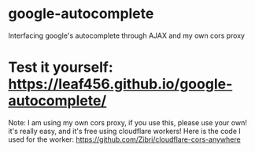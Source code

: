 # google-autocomplete
Interfacing google's autocomplete through AJAX and my own cors proxy
# Test it yourself: https://leaf456.github.io/google-autocomplete/
Note: I am using my own cors proxy, if you use this, please use your own! it's really easy, and it's free using cloudflare workers!
Here is the code I used for the worker: https://github.com/Zibri/cloudflare-cors-anywhere
